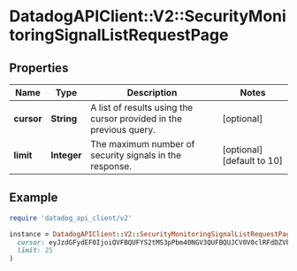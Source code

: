 # DatadogAPIClient::V2::SecurityMonitoringSignalListRequestPage

## Properties

| Name       | Type        | Description                                                        | Notes                     |
| ---------- | ----------- | ------------------------------------------------------------------ | ------------------------- |
| **cursor** | **String**  | A list of results using the cursor provided in the previous query. | [optional]                |
| **limit**  | **Integer** | The maximum number of security signals in the response.            | [optional][default to 10] |

## Example

```ruby
require 'datadog_api_client/v2'

instance = DatadogAPIClient::V2::SecurityMonitoringSignalListRequestPage.new(
  cursor: eyJzdGFydEF0IjoiQVFBQUFYS2tMS3pPbm40NGV3QUFBQUJCV0V0clRFdDZVbG8zY3pCRmNsbHJiVmxDWlEifQ&#x3D;&#x3D;,
  limit: 25
)
```

